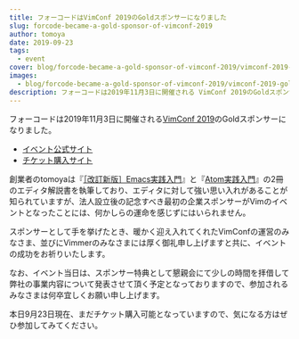 ```yaml
---
title: フォーコードはVimConf 2019のGoldスポンサーになりました
slug: forcode-became-a-gold-sponsor-of-vimconf-2019
author: tomoya
date: 2019-09-23
tags:
  - event
cover: blog/forcode-became-a-gold-sponsor-of-vimconf-2019/vimconf-2019-gold-sponsors-20190923.png
images:
  - blog/forcode-became-a-gold-sponsor-of-vimconf-2019/vimconf-2019-gold-sponsors-20190923.png
description: フォーコードは2019年11月3日に開催される VimConf 2019のGoldスポンサーになりました。
---
```


フォーコードは2019年11月3日に開催される[VimConf 2019](https://vimconf.org/2019/)のGoldスポンサーになりました。

- [イベント公式サイト](https://vimconf.org/2019/)
- [チケット購入サイト](https://vimconf2019-ticket.peatix.com/)

創業者のtomoyaは『[［改訂新版］Emacs実践入門](http://gihyo.jp/magazine/wdpress/plus/978-4-7741-9235-2)』と『[Atom実践入門](http://gihyo.jp/magazine/wdpress/plus/978-4-7741-8270-4)』の2冊のエディタ解説書を執筆しており、エディタに対して強い思い入れがあることが知られていますが、法人設立後の記念すべき最初の企業スポンサーがVimのイベントとなったことには、何かしらの運命を感じずにはいられません。

スポンサーとして手を挙げたとき、暖かく迎え入れてくれたVimConfの運営のみなさま、並びにVimmerのみなさまには厚く御礼申し上げますと共に、イベントの成功をお祈りいたします。

なお、イベント当日は、スポンサー特典として懇親会にて少しの時間を拝借して弊社の事業内容について発表させて頂く予定となっておりますので、参加されるみなさまは何卒宜しくお願い申し上げます。

本日9月23日現在、まだチケット購入可能となっていますので、気になる方はぜひ参加してみてください。
